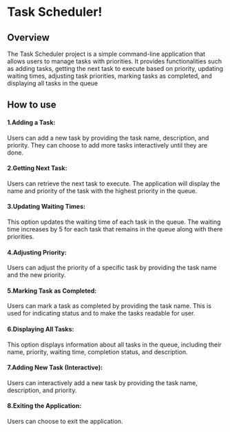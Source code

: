 # Task Scheduler!
## Overview
The Task Scheduler project is a simple command-line application that allows users to manage tasks with priorities. It provides functionalities such as adding tasks, getting the next task to execute based on priority, updating waiting times, adjusting task priorities, marking tasks as completed, and displaying all tasks in the queue

## How to use
#### 1.Adding a Task: 
Users can add a new task by providing the task name, description, and priority. They can choose to add more tasks interactively until they are done.

#### 2.Getting Next Task:
Users can retrieve the next task to execute. The application will display the name and priority of the task with the highest priority in the queue.

#### 3.Updating Waiting Times:
This option updates the waiting time of each task in the queue. The waiting time increases by 5 for each task that remains in the queue along with there priorities.

#### 4.Adjusting Priority: 
Users can adjust the priority of a specific task by providing the task name and the new priority.

#### 5.Marking Task as Completed: 
Users can mark a task as completed by providing the task name. This is used for indicating status and to make the tasks readable for user.

#### 6.Displaying All Tasks: 
This option displays information about all tasks in the queue, including their name, priority, waiting time, completion status, and description.

#### 7.Adding New Task (Interactive): 
Users can interactively add a new task by providing the task name, description, and priority.

#### 8.Exiting the Application: 
Users can choose to exit the application.




